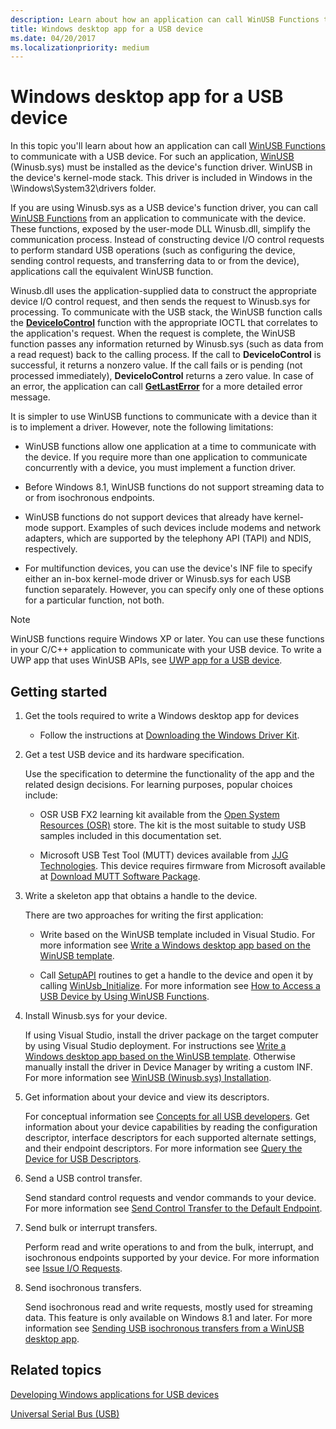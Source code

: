```yaml
---
description: Learn about how an application can call WinUSB Functions to communicate with a USB device.
title: Windows desktop app for a USB device
ms.date: 04/20/2017
ms.localizationpriority: medium
---
```


# Windows desktop app for a USB device

In this topic you'll learn about how an application can call [WinUSB Functions](/previous-versions/windows/hardware/drivers/ff540046(v=vs.85)#winusb) to communicate with a USB device. For such an application, [WinUSB](winusb.md) (Winusb.sys) must be installed as the device's function driver. WinUSB in the device's kernel-mode stack. This driver is included in Windows in the \\Windows\\System32\\drivers folder.

If you are using Winusb.sys as a USB device's function driver, you can call [WinUSB Functions](/previous-versions/windows/hardware/drivers/ff540046(v=vs.85)#winusb) from an application to communicate with the device. These functions, exposed by the user-mode DLL Winusb.dll, simplify the communication process. Instead of constructing device I/O control requests to perform standard USB operations (such as configuring the device, sending control requests, and transferring data to or from the device), applications call the equivalent WinUSB function.

Winusb.dll uses the application-supplied data to construct the appropriate device I/O control request, and then sends the request to Winusb.sys for processing. To communicate with the USB stack, the WinUSB function calls the [**DeviceIoControl**](/windows/desktop/api/ioapiset/nf-ioapiset-deviceiocontrol) function with the appropriate IOCTL that correlates to the application's request. When the request is complete, the WinUSB function passes any information returned by Winusb.sys (such as data from a read request) back to the calling process. If the call to **DeviceIoControl** is successful, it returns a nonzero value. If the call fails or is pending (not processed immediately), **DeviceIoControl** returns a zero value. In case of an error, the application can call [**GetLastError**](/windows/desktop/api/errhandlingapi/nf-errhandlingapi-getlasterror) for a more detailed error message.

It is simpler to use WinUSB functions to communicate with a device than it is to implement a driver. However, note the following limitations:

- WinUSB functions allow one application at a time to communicate with the device. If you require more than one application to communicate concurrently with a device, you must implement a function driver.

- Before Windows 8.1, WinUSB functions do not support streaming data to or from isochronous endpoints.

- WinUSB functions do not support devices that already have kernel-mode support. Examples of such devices include modems and network adapters, which are supported by the telephony API (TAPI) and NDIS, respectively.

- For multifunction devices, you can use the device's INF file to specify either an in-box kernel-mode driver or Winusb.sys for each USB function separately. However, you can specify only one of these options for a particular function, not both.

> [!NOTE]
> WinUSB functions require Windows XP or later. You can use these functions in your C/C++ application to communicate with your USB device. To write a UWP app that uses WinUSB APIs, see [UWP app for a USB device](writing-usb-device-companion-apps-for-microsoft-store.md).

## Getting started

1. Get the tools required to write a Windows desktop app for devices

    - Follow the instructions at [Downloading the Windows Driver Kit](../download-the-wdk.md).

2. Get a test USB device and its hardware specification.

    Use the specification to determine the functionality of the app and the related design decisions. For learning purposes, popular choices include:

    - OSR USB FX2 learning kit available from the [Open System Resources (OSR)](https://www.osr.com/online-seminars/) store. The kit is the most suitable to study USB samples included in this documentation set.

    - Microsoft USB Test Tool (MUTT) devices available from [JJG Technologies](http://www.jjgtechnologies.com/Mutt20.htm). This device requires firmware from Microsoft available at [Download MUTT Software Package](./mutt-software-package.md#download-mutt-software-package).

3. Write a skeleton app that obtains a handle to the device.

    There are two approaches for writing the first application:

    - Write based on the WinUSB template included in Visual Studio. For more information see [Write a Windows desktop app based on the WinUSB template](how-to-write-a-windows-desktop-app-that-communicates-with-a-usb-device.md).

    - Call [SetupAPI](../install/setupapi.md) routines to get a handle to the device and open it by calling [WinUsb_Initialize](/windows/desktop/api/winusb/nf-winusb-winusb_initialize). For more information see [How to Access a USB Device by Using WinUSB Functions](using-winusb-api-to-communicate-with-a-usb-device.md).

4. Install Winusb.sys for your device.

    If using Visual Studio, install the driver package on the target computer by using Visual Studio deployment. For instructions see [Write a Windows desktop app based on the WinUSB template](how-to-write-a-windows-desktop-app-that-communicates-with-a-usb-device.md). Otherwise manually install the driver in Device Manager by writing a custom INF. For more information see [WinUSB (Winusb.sys) Installation](winusb-installation.md).

5. Get information about your device and view its descriptors.

    For conceptual information see [Concepts for all USB developers](usb-concepts-for-all-developers.md). Get information about your device capabilities by reading the configuration descriptor, interface descriptors for each supported alternate settings, and their endpoint descriptors. For more information see [Query the Device for USB Descriptors](using-winusb-api-to-communicate-with-a-usb-device.md#query).

6. Send a USB control transfer.

    Send standard control requests and vendor commands to your device. For more information see [Send Control Transfer to the Default Endpoint](using-winusb-api-to-communicate-with-a-usb-device.md#control).

7. Send bulk or interrupt transfers.

    Perform read and write operations to and from the bulk, interrupt, and isochronous endpoints supported by your device. For more information see [Issue I/O Requests](using-winusb-api-to-communicate-with-a-usb-device.md#io).

8. Send isochronous transfers.

    Send isochronous read and write requests, mostly used for streaming data. This feature is only available on Windows 8.1 and later. For more information see [Sending USB isochronous transfers from a WinUSB desktop app](getting-set-up-to-use-windows-devices-usb.md).

## Related topics

[Developing Windows applications for USB devices](developing-windows-applications-that-communicate-with-a-usb-device.md)  

[Universal Serial Bus (USB)](../index.yml)